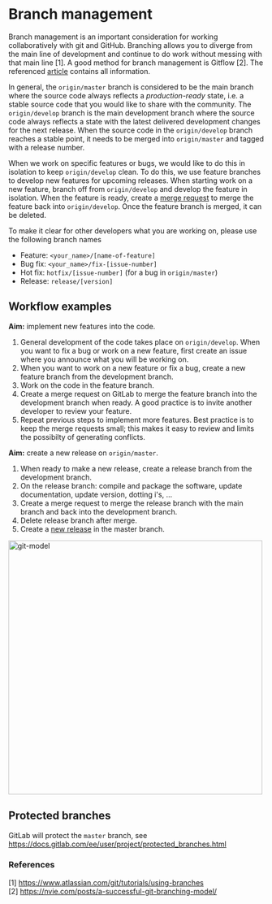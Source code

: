 # Branch management

Branch management is an important consideration for working collaboratively with git and GitHub. Branching allows you to diverge from the main line of development and continue to do work without messing with that main line [1]. A good method for branch management is Gitflow [2]. The referenced [article](https://nvie.com/posts/a-successful-git-branching-model/) contains all information.   

In general, the `origin/master` branch is considered to be the main branch where the source code always reflects a _production-ready_ state, i.e. a stable source code that you would like to share with the community. The `origin/develop` branch is the main development branch where the source code always reflects a state with the latest delivered development changes for the next release. When the source code in the `origin/develop` branch reaches a stable point, it needs to be merged into `origin/master` and tagged with a release number.

When we work on specific features or bugs, we would like to do this in isolation to keep `origin/develop` clean. To do this, we use feature branches to develop new features for upcoming releases. When starting work on a new feature, branch off from `origin/develop` and develop the feature in isolation. When the feature is ready, create a [merge request](https://docs.gitlab.com/ee/user/project/merge_requests/getting_started.html) to merge the feature back into `origin/develop`. Once the feature branch is merged, it can be deleted.

To make it clear for other developers what you are working on, please use the following branch names
- Feature: `<your_name>/[name-of-feature]`
- Bug fix: `<your_name>/fix-[issue-number]` 
- Hot fix: `hotfix/[issue-number]` (for a bug in `origin/master`)
- Release: `release/[version]`

## Workflow examples
**Aim:** implement new features into the code.
1. General development of the code takes place on `origin/develop`. When you want to fix a bug or work on a new feature, first create an issue where you announce what you will be working on.
1. When you want to work on a new feature or fix a bug, create a new feature branch from the development branch. 
1. Work on the code in the feature branch.
1. Create a merge request on GitLab to merge the feature branch into the development branch when ready. A good practice is to invite another developer to review your feature.
1. Repeat previous steps to implement more features. Best practice is to keep the merge requests small; this makes it easy to review and limits the possibilty of generating conflicts.

**Aim:** create a new release on `origin/master`.
1. When ready to make a new release, create a release branch from the development branch.
1. On the release branch: compile and package the software, update documentation, update version, dotting i's, ...
1. Create a merge request to merge the release branch with the main branch and back into the development branch. 
1. Delete release branch after merge.
1. Create a [new release](https://docs.gitlab.com/ee/user/project/releases/) in the master branch.

<img src="https://user-images.githubusercontent.com/15414938/110449882-f0639180-80c2-11eb-93a1-2688824c22cc.png" alt="git-model" width="500"/>

## Protected branches

GitLab will protect the `master` branch, see https://docs.gitlab.com/ee/user/project/protected_branches.html 

### References
[1] https://www.atlassian.com/git/tutorials/using-branches   
[2] https://nvie.com/posts/a-successful-git-branching-model/